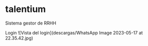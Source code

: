 # talentium
Sistema gestor de RRHH

Login
![Vista del login](descargas/WhatsApp Image 2023-05-17 at 22.35.42.jpg)

